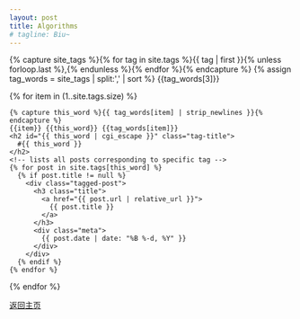 ```yaml
---
layout: post
title: Algorithms
# tagline: Biu~
---
```


<div>

{% capture site_tags %}{% for tag in site.tags %}{{ tag | first }}{% unless forloop.last %},{% endunless %}{% endfor %}{% endcapture %}
{% assign tag_words = site_tags | split:',' | sort %}
{{tag_words[3]}}
<!-- 遍历所有有标签的文章并列出标题 -->
{% for item in (1..site.tags.size) %}
  <!-- {% unless forloop.last %} -->
    {% capture this_word %}{{ tag_words[item] | strip_newlines }}{% endcapture %}
    {{item}} {{this_word}} {{tag_words[item]}}
    <h2 id="{{ this_word | cgi_escape }}" class="tag-title">
      #{{ this_word }}
    </h2>
    <!-- lists all posts corresponding to specific tag -->
    {% for post in site.tags[this_word] %}
      {% if post.title != null %}
        <div class="tagged-post">
          <h3 class="title">
            <a href="{{ post.url | relative_url }}">
              {{ post.title }}
            </a>
          </h3>
          <div class="meta">
            {{ post.date | date: "%B %-d, %Y" }}
          </div>
        </div>
      {% endif %}
    {% endfor %}
  <!-- {% endunless %} -->
{% endfor %}

  </div>

[返回主页](https://zl323.github.io/)